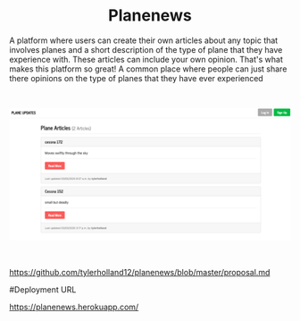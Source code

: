 <h1 align="center">Planenews</h1>

A platform where users can create their own articles about any topic that involves planes and a short description of the type of plane that they have experience with. These articles can 
include your own opinion. That's what makes this platform so great!
A common place where people can just share there opinions on the type of planes that they have ever experienced


<br>
<p align="center">
<a href=#>
  <img src="https://github.com/tylerholland12/planenews/blob/master/docs/media/this.png">
  </a>
</p>
<br>

https://github.com/tylerholland12/planenews/blob/master/proposal.md

#Deployment URL

https://planenews.herokuapp.com/